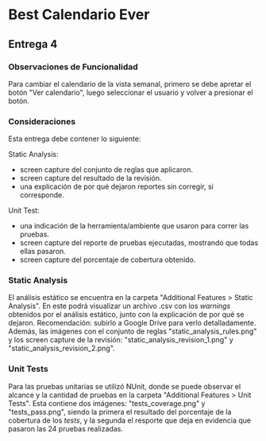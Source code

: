 # Best Calendario Ever

## Entrega 4

### Observaciones de Funcionalidad
Para cambiar el calendario de la vista semanal, primero se debe apretar el botón "Ver calendario", luego seleccionar el usuario y volver a presionar el botón.

### Consideraciones
Esta entrega debe contener lo siguiente:

Static Analysis:
* screen capture del conjunto de reglas que aplicaron.
* screen capture del resultado de la revisión.
* una explicación de por qué dejaron reportes sin corregir, si corresponde.

Unit Test:
* una indicación de la herramienta/ambiente que usaron para correr las pruebas.
* screen capture del reporte de pruebas ejecutadas, mostrando que todas ellas pasaron.
* screen capture del porcentaje de cobertura obtenido.


### Static Analysis
El análisis estático se encuentra en la carpeta "Additional Features > Static Analysis".
En este podrá visualizar un archivo .csv con los *warnings* obtenidos por el análisis estático, junto con la explicación de por qué se dejaron. Recomendación: subirlo a Google Drive para verlo detalladamente.
Además, las imágenes con el conjunto de reglas "static_analysis_rules.png" y los screen capture de la revisión: "static_analysis_revision_1.png" y "static_analysis_revision_2.png".

### Unit Tests
Para las pruebas unitarias se utilizó NUnit, donde se puede observar el alcance y la cantidad de pruebas en la carpeta "Additional Features > Unit Tests".
Esta contiene dos imágenes: "tests_coverage.png" y "tests_pass.png", siendo la primera el resultado del porcentaje de la cobertura de los *tests*, y la segunda el resporte que deja en evidencia que pasaron las 24 pruebas realizadas.
